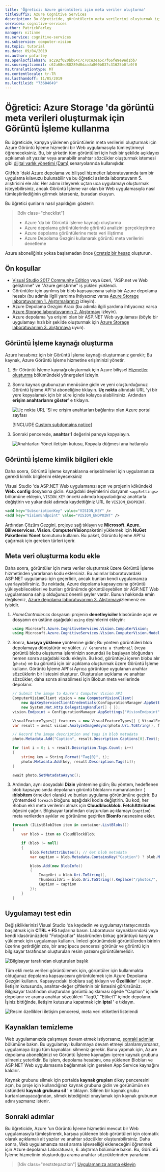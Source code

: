 ```yaml
---
title: 'Öğretici: Azure görüntüleri için meta veriler oluşturma'
titleSuffix: Azure Cognitive Services
description: Bu öğreticide, görüntülerin meta verilerini oluşturmak için Azure Görüntü İşleme hizmetini bir Web uygulamasıyla tümleştirmeyi öğreneceksiniz.
services: cognitive-services
author: PatrickFarley
manager: nitinme
ms.service: cognitive-services
ms.subservice: computer-vision
ms.topic: tutorial
ms.date: 09/04/2019
ms.author: pafarley
ms.openlocfilehash: ac292f020bb64c7c70ce3ea5c7f66fe9e9ed1bb7
ms.sourcegitcommit: c62a68ed80289d0daada860b837c31625b0fa0f0
ms.translationtype: MT
ms.contentlocale: tr-TR
ms.lasthandoff: 11/05/2019
ms.locfileid: "73604649"
---
```

# <a name="tutorial-use-computer-vision-to-generate-image-metadata-in-azure-storage"></a>Öğretici: Azure Storage 'da görüntü meta verileri oluşturmak için Görüntü İşleme kullanma

Bu öğreticide, karşıya yüklenen görüntülerin meta verilerini oluşturmak için Azure Görüntü İşleme hizmetini bir Web uygulamasıyla tümleştirmeyi öğreneceksiniz. Bu, bir şirketin tüm görüntüleri için hızlı bir şekilde açıklayıcı açıklamalı alt yazılar veya aranabilir anahtar sözcükler oluşturmak istemesi gibi [dijital varlık yönetimi (Dam)](../Home.md#computer-vision-for-digital-asset-management) senaryolarında kullanışlıdır.

GitHub 'daki [Azure depolama ve bilişsel hizmetler laboratuvarında](https://github.com/Microsoft/computerscience/blob/master/Labs/Azure%20Services/Azure%20Storage/Azure%20Storage%20and%20Cognitive%20Services%20(MVC).md) tam bir uygulama kılavuzu bulunabilir ve bu öğretici aslında laboratuvarın 5. alıştırisini ele alır. Her adımı izleyerek uçtan uca uygulamayı oluşturmak isteyebilirsiniz, ancak Görüntü İşleme var olan bir Web uygulamasıyla nasıl tümleştirilediğinin görmek isterseniz, buradan okuyun.

Bu öğretici şunların nasıl yapıldığını gösterir:

> [!div class="checklist"]
> * Azure 'da bir Görüntü İşleme kaynağı oluşturma
> * Azure depolama görüntülerinde görüntü analizini gerçekleştirme
> * Azure depolama görüntülerine meta veri iliştirme
> * Azure Depolama Gezgini kullanarak görüntü meta verilerini denetleme

Azure aboneliğiniz yoksa başlamadan önce [ücretsiz bir hesap](https://azure.microsoft.com/free/) oluşturun. 

## <a name="prerequisites"></a>Ön koşullar

- [Visual Studio 2017 Community Edition](https://www.visualstudio.com/products/visual-studio-community-vs.aspx) veya üzeri, "ASP.net ve Web geliştirme" ve "Azure geliştirme" iş yükleri yüklendi.
- Görüntüler için ayrılmış bir blob kapsayıcısına sahip bir Azure depolama hesabı (bu adımla ilgili yardıma ihtiyacınız varsa [Azure Storage laboratuvarının 1. Alıştırmalarınızı](https://github.com/Microsoft/computerscience/blob/master/Labs/Azure%20Services/Azure%20Storage/Azure%20Storage%20and%20Cognitive%20Services%20(MVC).md#Exercise1) izleyin).
- Azure Depolama Gezgini Aracı (bu adımla ilgili yardıma ihtiyacınız varsa [Azure Storage laboratuvarının 2. Alıştırmayı](https://github.com/Microsoft/computerscience/blob/master/Labs/Azure%20Services/Azure%20Storage/Azure%20Storage%20and%20Cognitive%20Services%20(MVC).md#Exercise2) izleyin).
- Azure depolama 'ya erişimi olan bir ASP.NET Web uygulaması (böyle bir uygulamayı hızlı bir şekilde oluşturmak için [Azure Storage laboratuvarının 3. alıştırmaya](https://github.com/Microsoft/computerscience/blob/master/Labs/Azure%20Services/Azure%20Storage/Azure%20Storage%20and%20Cognitive%20Services%20(MVC).md#Exercise3) uyun).

## <a name="create-a-computer-vision-resource"></a>Görüntü İşleme kaynağı oluşturma

Azure hesabınız için bir Görüntü İşleme kaynağı oluşturmanız gerekir; Bu kaynak, Azure Görüntü İşleme hizmetine erişiminizi yönetir. 

1. Bir Görüntü İşleme kaynağı oluşturmak için Azure bilişsel [Hizmetler oluşturma](../../cognitive-services-apis-create-account.md) bölümündeki yönergeleri izleyin.

1. Sonra kaynak grubunuzun menüsüne gidin ve yeni oluşturduğunuz Görüntü İşleme API'si aboneliğine tıklayın. **Uç nokta** altındaki URL 'yi bir yere kopyalamak için bir süre içinde kolayca alabilirsiniz. Ardından **erişim anahtarlarını göster**' e tıklayın.

    ![Uç nokta URL 'SI ve erişim anahtarları bağlantısı olan Azure portal sayfası](../Images/copy-vision-endpoint.png)
    
    [!INCLUDE [Custom subdomains notice](../../../../includes/cognitive-services-custom-subdomains-note.md)]


1. Sonraki pencerede, **anahtar 1** değerini panoya kopyalayın.

    ![Anahtarları Yönet iletişim kutusu, Kopyala düğmesi ana hatlarıyla](../Images/copy-vision-key.png)

## <a name="add-computer-vision-credentials"></a>Görüntü İşleme kimlik bilgileri ekle

Daha sonra, Görüntü İşleme kaynaklarına erişebilmeleri için uygulamanıza gerekli kimlik bilgilerini ekleyeceksiniz

Visual Studio 'da ASP.NET Web uygulamanızı açın ve projenin kökündeki **Web. config** dosyasına gidin. Aşağıdaki deyimlerini dosyanın `<appSettings>` bölümüne ekleyin, `VISION_KEY` önceki adımda kopyaladığınız anahtarla değiştirin ve yukarıdaki adımda kaydettiğiniz URL ile `VISION_ENDPOINT`.

```xml
<add key="SubscriptionKey" value="VISION_KEY" />
<add key="VisionEndpoint" value="VISION_ENDPOINT" />
```

Ardından Çözüm Gezgini, projeye sağ tıklayın ve **Microsoft. Azure. Biliveservices. Vision. ComputerVision**paketini yüklemek Için **NuGet Paketlerini Yönet** komutunu kullanın. Bu paket, Görüntü İşleme API'si çağırmak için gereken türleri içerir.

## <a name="add-metadata-generation-code"></a>Meta veri oluşturma kodu ekle

Daha sonra, görüntüler için meta veriler oluşturmak üzere Görüntü İşleme hizmetinden yararlanan kodu eklersiniz. Bu adımlar laboratuvardaki ASP.NET uygulaması için geçerlidir, ancak bunları kendi uygulamanıza uyarlayabilirsiniz. Bu noktada, Azure depolama kapsayıcısına görüntü yükleyebilecekleri ve bunları görünümde görüntüleyebilen bir ASP.NET Web uygulamasına sahip olduğunuz önemli şeyler vardır. Bunun hakkında emin değilseniz, [Azure depolama laboratuvarının 3. Alıştırmayı](https://github.com/Microsoft/computerscience/blob/master/Labs/Azure%20Services/Azure%20Storage/Azure%20Storage%20and%20Cognitive%20Services%20(MVC).md#Exercise3)izlemeniz en iyisidir. 

1. *HomeController.cs* dosyasını projenin **denetleyiciler** klasöründe açın ve dosyanın en üstüne aşağıdaki `using` deyimlerini ekleyin:

    ```csharp
    using Microsoft.Azure.CognitiveServices.Vision.ComputerVision;
    using Microsoft.Azure.CognitiveServices.Vision.ComputerVision.Models;
    ```

1. Sonra, **karşıya yükleme** yöntemine gidin; Bu yöntem görüntüleri blob depolamaya dönüştürür ve yükler. `// Generate a thumbnail` (veya görüntü blobu oluşturma işleminizin sonunda) ile başlayan bloğundan hemen sonra aşağıdaki kodu ekleyin. Bu kod, görüntüyü içeren blobu alır (`photo`) ve bu görüntü için bir açıklama oluşturmak üzere Görüntü İşleme kullanır. Görüntü İşleme API'si Ayrıca görüntüye uygulanan anahtar sözcüklerin bir listesini oluşturur. Oluşturulan açıklama ve anahtar sözcükler, daha sonra alınabilmesi için Blobun meta verilerinde depolanır.

    ```csharp
    // Submit the image to Azure's Computer Vision API
    ComputerVisionClient vision = new ComputerVisionClient(
        new ApiKeyServiceClientCredentials(ConfigurationManager.AppSettings["SubscriptionKey"]),
        new System.Net.Http.DelegatingHandler[] { });
    vision.Endpoint = ConfigurationManager.AppSettings["VisionEndpoint"];

    VisualFeatureTypes[] features = new VisualFeatureTypes[] { VisualFeatureTypes.Description };
    var result = await vision.AnalyzeImageAsync(photo.Uri.ToString(), features);

    // Record the image description and tags in blob metadata
    photo.Metadata.Add("Caption", result.Description.Captions[0].Text);

    for (int i = 0; i < result.Description.Tags.Count; i++)
    {
        string key = String.Format("Tag{0}", i);
        photo.Metadata.Add(key, result.Description.Tags[i]);
    }

    await photo.SetMetadataAsync();
    ```

1. Ardından, aynı dosyadaki **Dizin** yöntemine gidin; Bu yöntem, hedeflenen blob kapsayıcısında depolanan görüntü bloblarını numaralandırır ( **ıblobitem** örnekleri olarak) ve bunları uygulama görünümüne geçirir. Bu yöntemdeki `foreach` bloğunu aşağıdaki kodla değiştirin. Bu kod, her Blobun ekli meta verilerini almak için **Cloudblockblob. FetchAttributes** öğesini çağırır. Bilgisayar tarafından oluşturulan açıklamayı (`caption`) meta verilerden ayıklar ve görünüme geçirilen **Bloınfo** nesnesine ekler.
    
    ```csharp
    foreach (IListBlobItem item in container.ListBlobs())
    {
        var blob = item as CloudBlockBlob;
    
        if (blob != null)
        {
            blob.FetchAttributes(); // Get blob metadata
            var caption = blob.Metadata.ContainsKey("Caption") ? blob.Metadata["Caption"] : blob.Name;
    
            blobs.Add(new BlobInfo()
            {
                ImageUri = blob.Uri.ToString(),
                ThumbnailUri = blob.Uri.ToString().Replace("/photos/", "/thumbnails/"),
                Caption = caption
            });
        }
    }
    ```

## <a name="test-the-app"></a>Uygulamayı test edin

Değişikliklerinizi Visual Studio 'da kaydedin ve uygulamayı tarayıcınızda başlatmak için **CTRL + F5** tuşlarına basın. Laboratuvar kaynaklarındaki veya kendi klasörünüzdeki "Fotoğraflar" klasöründen birkaç görüntüyü karşıya yüklemek için uygulamayı kullanın. İmleci görünümdeki görüntülerden birinin üzerine getirdiğinizde, bir araç ipucu penceresi görünür ve görüntü için bilgisayar tarafından oluşturulan resim yazısını görüntülemelidir.

![Bilgisayar tarafından oluşturulan başlık](../Images/thumbnail-with-tooltip.png)

Tüm ekli meta verileri görüntülemek için, görüntüler için kullanmakta olduğunuz depolama kapsayıcısını görüntülemek için Azure Depolama Gezgini kullanın. Kapsayıcıdaki bloblara sağ tıklayın ve **Özellikler**' i seçin. İletişim kutusunda, anahtar-değer çiftlerinin bir listesini görürsünüz. Bilgisayar tarafından oluşturulan görüntü açıklaması öğede "Caption" içinde depolanır ve arama anahtar sözcükleri "Tag0," "Etiket1" içinde depolanır. İşiniz bittiğinde, iletişim kutusunu kapatmak için **iptal** ' e tıklayın.

![Resim özellikleri iletişim penceresi, meta veri etiketleri listelendi](../Images/blob-metadata.png)

## <a name="clean-up-resources"></a>Kaynakları temizleme

Web uygulamanızda çalışmaya devam etmek istiyorsanız, [sonraki adımlar](#next-steps) bölümüne bakın. Bu uygulamayı kullanmaya devam etmeyi planlamıyorsanız, uygulamaya özgü tüm kaynakları silmeniz gerekir. Bunu yapmak için, Azure depolama aboneliğinizi ve Görüntü İşleme kaynağını içeren kaynak grubunu silmeniz yeterlidir. Bu işlem, depolama hesabını, ona yüklenen Blobları ve ASP.NET Web uygulamasına bağlanmak için gereken App Service kaynağını kaldırır. 

Kaynak grubunu silmek için portalda **kaynak grupları** dikey penceresini açın, bu proje için kullandığınız kaynak grubuna gidin ve görünümün en üstündeki **kaynak grubunu sil** ' e tıklayın. Silinen bir kaynak grubu kurtarılamayacağından, silmek istediğinizi onaylamak için kaynak grubunun adını yazmanız istenir.

## <a name="next-steps"></a>Sonraki adımlar

Bu öğreticide, Azure 'un Görüntü İşleme hizmetini mevcut bir Web uygulamasıyla tümleştirerek, karşıya yüklenen blob görüntüleri için otomatik olarak açıklamalı alt yazılar ve anahtar sözcükler oluşturabilirsiniz. Daha sonra, Web uygulamanıza nasıl arama işlevselliği ekleneceğini öğrenmek için Azure depolama Laboratuvarı, 6. alıştırma bölümüne bakın. Bu, Görüntü İşleme hizmetinin oluşturduğu arama anahtar sözcüklerinden yararlanır.

> [!div class="nextstepaction"]
> [Uygulamanıza arama ekleyin](https://github.com/Microsoft/computerscience/blob/master/Labs/Azure%20Services/Azure%20Storage/Azure%20Storage%20and%20Cognitive%20Services%20(MVC).md#Exercise6)

